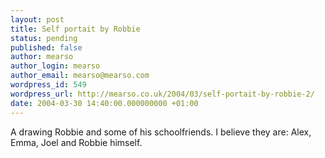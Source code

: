 ```yaml
---
layout: post
title: Self portait by Robbie
status: pending
published: false
author: mearso
author_login: mearso
author_email: mearso@mearso.com
wordpress_id: 549
wordpress_url: http://mearso.co.uk/2004/03/self-portait-by-robbie-2/
date: 2004-03-30 14:40:00.000000000 +01:00
---
```

A drawing Robbie and some of his schoolfriends. I believe they are: Alex, Emma, Joel and Robbie himself.
